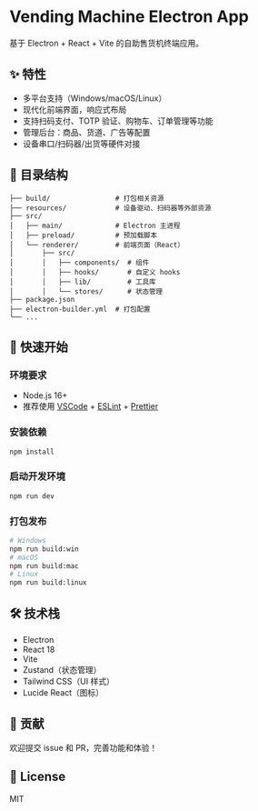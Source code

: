# Vending Machine Electron App

基于 Electron + React + Vite 的自助售货机终端应用。

## ✨ 特性

- 多平台支持（Windows/macOS/Linux）
- 现代化前端界面，响应式布局
- 支持扫码支付、TOTP 验证、购物车、订单管理等功能
- 管理后台：商品、货道、广告等配置
- 设备串口/扫码器/出货等硬件对接

## 📂 目录结构

```
├── build/                # 打包相关资源
├── resources/            # 设备驱动、扫码器等外部资源
├── src/
│   ├── main/             # Electron 主进程
│   ├── preload/          # 预加载脚本
│   └── renderer/         # 前端页面（React）
│       ├── src/
│       │   ├── components/  # 组件
│       │   ├── hooks/       # 自定义 hooks
│       │   ├── lib/         # 工具库
│       │   └── stores/      # 状态管理
├── package.json
├── electron-builder.yml  # 打包配置
└── ...
```

## 🚀 快速开始

### 环境要求

- Node.js 16+
- 推荐使用 [VSCode](https://code.visualstudio.com/) + [ESLint](https://marketplace.visualstudio.com/items?itemName=dbaeumer.vscode-eslint) + [Prettier](https://marketplace.visualstudio.com/items?itemName=esbenp.prettier-vscode)

### 安装依赖

```bash
npm install
```

### 启动开发环境

```bash
npm run dev
```

### 打包发布

```bash
# Windows
npm run build:win
# macOS
npm run build:mac
# Linux
npm run build:linux
```

## 🛠️ 技术栈

- Electron
- React 18
- Vite
- Zustand（状态管理）
- Tailwind CSS（UI 样式）
- Lucide React（图标）

## 🤝 贡献

欢迎提交 issue 和 PR，完善功能和体验！

## 📄 License

MIT

